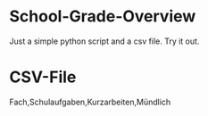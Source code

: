 # School-Grade-Overview
Just a simple python script and a csv file.
Try it out.

# CSV-File

Fach,Schulaufgaben,Kurzarbeiten,Mündlich

